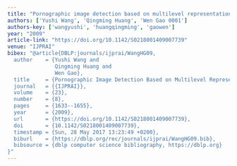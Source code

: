 ```yaml
---
title: "Pornographic image detection based on multilevel representation"
authors: ['Yushi Wang', 'Qingming Huang', 'Wen Gao 0001']
authors-key: ['wangyushi', 'huangqingming', 'gaowen']
year: "2009"
article-link: "https://doi.org/10.1142/S0218001409007739"
venue: "IJPRAI"
bibex: "@article{DBLP:journals/ijprai/WangHG09,
  author    = {Yushi Wang and
               Qingming Huang and
               Wen Gao},
  title     = {Pornographic Image Detection Based on Multilevel Representation},
  journal   = {{IJPRAI}},
  volume    = {23},
  number    = {8},
  pages     = {1633--1655},
  year      = {2009},
  url       = {https://doi.org/10.1142/S0218001409007739},
  doi       = {10.1142/S0218001409007739},
  timestamp = {Sun, 28 May 2017 13:23:49 +0200},
  biburl    = {https://dblp.org/rec/journals/ijprai/WangHG09.bib},
  bibsource = {dblp computer science bibliography, https://dblp.org}
}"
---
```

